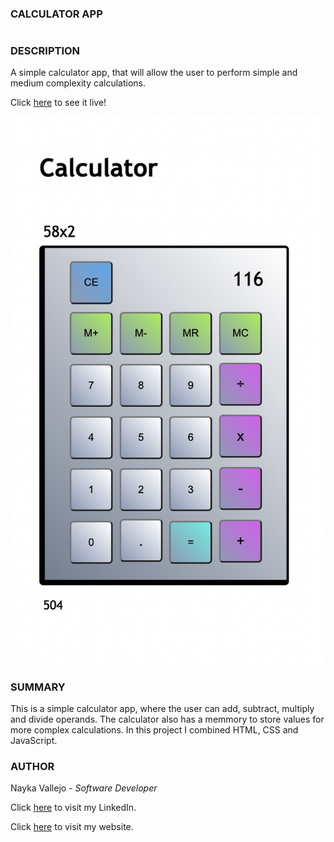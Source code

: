 ### CALCULATOR APP
#

### DESCRIPTION
A simple calculator app, that will allow the user to perform simple and medium complexity calculations.

Click [here](https://imcodingdreams.github.io/calculator-app/) to see it live!

![Image link](/images/calculator-app-snip.png)

### SUMMARY
This is a simple calculator app, where the user can add, subtract, multiply and divide operands. The calculator also has a memmory to store values for more complex calculations. In this project I combined HTML, CSS and JavaScript.

### AUTHOR
Nayka Vallejo - _Software Developer_

Click [here](https://www.linkedin.com/in/nayka-vallejo-70044314b/) to visit my LinkedIn.

Click [here](https://imcodingdreams.github.io/personal-website/) to visit my website.